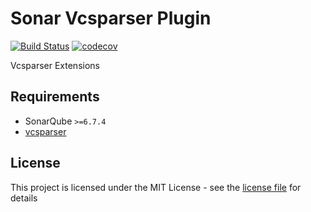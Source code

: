 # Sonar Vcsparser Plugin

[![Build Status](https://travis-ci.com/roryclaasen/sonar-vcsparser-plugin.svg?branch=master)](https://travis-ci.com/roryclaasen/sonar-vcsparser-plugin)
[![codecov](https://codecov.io/gh/roryclaasen/sonar-vcsparser-plugin/branch/master/graph/badge.svg)](https://codecov.io/gh/roryclaasen/sonar-vcsparser-plugin)

Vcsparser Extensions

## Requirements

- SonarQube `>=6.7.4`
- [vcsparser](https://github.com/ericlemes/vcsparser)

## License

This project is licensed under the MIT License - see the [license file](LICENSE) for details
